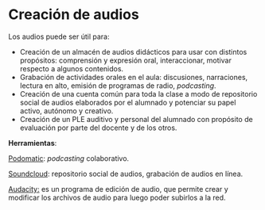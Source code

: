 # Creación de audios

Los audios puede ser útil para:

*   Creación de un almacén de audios didácticos para usar con distintos propósitos: comprensión y expresión oral, interaccionar, motivar respecto a algunos contenidos.
*   Grabación de actividades orales en el aula: discusiones, narraciones, lectura en alto, emisión de programas de radio, _podcasting_.
*   Creación de una cuenta común para toda la clase a modo de repositorio social de audios elaborados por el alumnado y potenciar su papel activo, autónomo y creativo.
*   Creación de un PLE auditivo y personal del alumnado con propósito de evaluación por parte del docente y de los otros.

**Herramientas**:

[Podomatic](https://www.podomatic.com/login): _podcasting_ colaborativo.

[Soundcloud](https://soundcloud.com/): repositorio social de audios, grabación de audios en línea.

[Audacity:](http://audacity.es/) es un programa de edición de audio, que permite crear y modificar los archivos de audio para luego poder subirlos a la red.